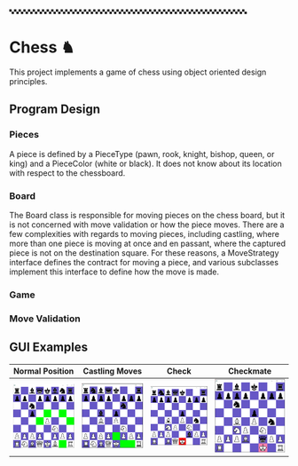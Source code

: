 🙿🙿🙿🙿🙿🙿🙿🙿🙿🙿🙿🙿🙿🙿🙿🙿🙿🙿🙿🙿🙿🙿🙿🙿🙿🙿🙿🙿🙿🙿🙿🙿🙿🙿🙿🙿🙿🙿🙿🙿🙿🙿🙿🙿🙿🙿🙿🙿🙿🙿🙿
# Chess ♞

This project implements a game of chess using object oriented design principles.

## Program Design
### Pieces
A piece is defined by a PieceType (pawn, rook, knight, bishop, queen, or king) and a PieceColor (white or black). It does not know about its location with respect to the chessboard.
### Board
The Board class is responsible for moving pieces on the chess board, but it is not concerned with move validation or how the piece moves. There are a few complexities with regards to moving pieces, including castling, where more than one piece is moving at once and en passant, where the captured piece is not on the destination square. For these reasons, a MoveStrategy interface defines the contract for moving a piece, and various subclasses implement this interface to define how the move is made.
### Game
### Move Validation

## GUI Examples
| Normal Position | Castling Moves | Check | Checkmate |
| ------------- | ------------- | ------------- | ------------- |
| <img src="./assets/gui_screenshot.PNG" alt="Normal Chess Position" width="250"/> | <img src="./assets/gui_castling.PNG" alt="Castling" width="250"/> | <img src="./assets/gui_check.PNG" alt="Check" width="250"/> | <img src="./assets/gui_checkmate.PNG" alt="Checkmate" width="250"/> |
